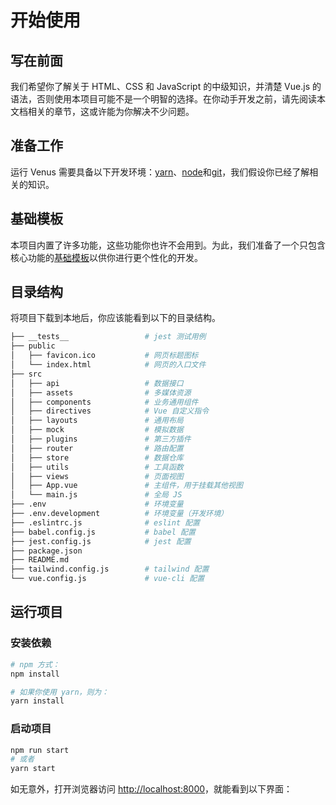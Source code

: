 # 开始使用

## 写在前面

我们希望你了解关于 HTML、CSS 和 JavaScript 的中级知识，并清楚 Vue.js 的语法，否则使用本项目可能不是一个明智的选择。在你动手开发之前，请先阅读本文档相关的章节，这或许能为你解决不少问题。

## 准备工作

运行 Venus 需要具备以下开发环境：[yarn](https://yarnpkg.com/)、[node](https://nodejs.org/en/)和[git](https://git-scm.com/)，我们假设你已经了解相关的知识。

## 基础模板

本项目内置了许多功能，这些功能你也许不会用到。为此，我们准备了一个只包含核心功能的[基础模板]()以供你进行更个性化的开发。

## 目录结构

将项目下载到本地后，你应该能看到以下的目录结构。
```sh
├── __tests__                 # jest 测试用例
├── public
│   ├── favicon.ico           # 网页标题图标
│   └── index.html            # 网页的入口文件
├── src
│   ├── api                   # 数据接口
│   ├── assets                # 多媒体资源
│   ├── components            # 业务通用组件
│   ├── directives            # Vue 自定义指令
│   ├── layouts               # 通用布局
│   ├── mock                  # 模拟数据
│   ├── plugins               # 第三方插件
│   ├── router                # 路由配置
│   ├── store                 # 数据仓库
│   ├── utils                 # 工具函数
│   ├── views                 # 页面视图
│   ├── App.vue               # 主组件，用于挂载其他视图
│   └── main.js               # 全局 JS
├── .env                      # 环境变量
├── .env.development          # 环境变量（开发环境）
├── .eslintrc.js              # eslint 配置
├── babel.config.js           # babel 配置
├── jest.config.js            # jest 配置
├── package.json                    
├── README.md
├── tailwind.config.js        # tailwind 配置
└── vue.config.js             # vue-cli 配置
```

## 运行项目
### 安装依赖
```sh
# npm 方式：
npm install

# 如果你使用 yarn，则为：
yarn install
```

### 启动项目
```sh
npm run start
# 或者
yarn start
```

如无意外，打开浏览器访问 [http://localhost:8000]()，就能看到以下界面：